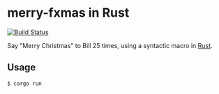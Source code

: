# merry-fxmas in Rust

[![Build Status](https://travis-ci.org/FranklinChen/merry-fxmas-rust.svg)](https://travis-ci.org/FranklinChen/merry-fxmas-rust)

Say "Merry Christmas" to Bill 25 times, using a syntactic macro in [Rust](http://www.rust-lang.org/).

## Usage

```
$ cargo run
```
